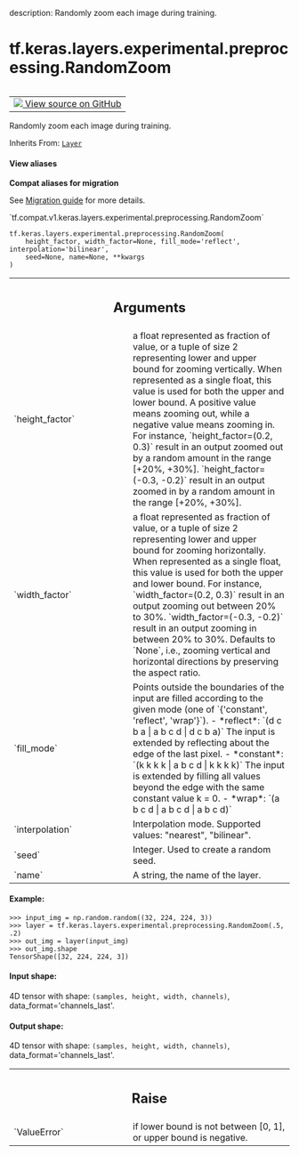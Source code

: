 description: Randomly zoom each image during training.

<div itemscope itemtype="http://developers.google.com/ReferenceObject">
<meta itemprop="name" content="tf.keras.layers.experimental.preprocessing.RandomZoom" />
<meta itemprop="path" content="Stable" />
<meta itemprop="property" content="__init__"/>
<meta itemprop="property" content="__new__"/>
</div>

# tf.keras.layers.experimental.preprocessing.RandomZoom

<!-- Insert buttons and diff -->

<table class="tfo-notebook-buttons tfo-api nocontent" align="left">
<td>
  <a target="_blank" href="https://github.com/tensorflow/tensorflow/blob/r2.3/tensorflow/python/keras/layers/preprocessing/image_preprocessing.py#L842-L986">
    <img src="https://www.tensorflow.org/images/GitHub-Mark-32px.png" />
    View source on GitHub
  </a>
</td>
</table>



Randomly zoom each image during training.

Inherits From: [`Layer`](../../../../../tf/keras/layers/Layer.md)

<section class="expandable">
  <h4 class="showalways">View aliases</h4>
  <p>
<b>Compat aliases for migration</b>
<p>See
<a href="https://www.tensorflow.org/guide/migrate">Migration guide</a> for
more details.</p>
<p>`tf.compat.v1.keras.layers.experimental.preprocessing.RandomZoom`</p>
</p>
</section>

<pre class="devsite-click-to-copy prettyprint lang-py tfo-signature-link">
<code>tf.keras.layers.experimental.preprocessing.RandomZoom(
    height_factor, width_factor=None, fill_mode='reflect', interpolation='bilinear',
    seed=None, name=None, **kwargs
)
</code></pre>



<!-- Placeholder for "Used in" -->


<!-- Tabular view -->
 <table class="responsive fixed orange">
<colgroup><col width="214px"><col></colgroup>
<tr><th colspan="2"><h2 class="add-link">Arguments</h2></th></tr>

<tr>
<td>
`height_factor`
</td>
<td>
a float represented as fraction of value, or a tuple
of size 2 representing lower and upper bound for zooming vertically.
When represented as a single float, this value is used for both the
upper and lower bound. A positive value means zooming out, while a
negative value means zooming in.
For instance, `height_factor=(0.2, 0.3)` result in an output zoomed out
by a random amount in the range [+20%, +30%].
`height_factor=(-0.3, -0.2)` result in an output zoomed in by a random
amount in the range [+20%, +30%].
</td>
</tr><tr>
<td>
`width_factor`
</td>
<td>
a float represented as fraction of value, or a tuple
of size 2 representing lower and upper bound for zooming horizontally.
When represented as a single float, this value is used for both the
upper and lower bound.
For instance, `width_factor=(0.2, 0.3)` result in an output zooming out
between 20% to 30%.
`width_factor=(-0.3, -0.2)` result in an output zooming in between 20%
to 30%. Defaults to `None`, i.e., zooming vertical and horizontal
directions by preserving the aspect ratio.
</td>
</tr><tr>
<td>
`fill_mode`
</td>
<td>
Points outside the boundaries of the input are filled according
to the given mode (one of `{'constant', 'reflect', 'wrap'}`).
- *reflect*: `(d c b a | a b c d | d c b a)`
The input is extended by reflecting about the edge of the last pixel.
- *constant*: `(k k k k | a b c d | k k k k)`
The input is extended by filling all values beyond the edge with the
same constant value k = 0.
- *wrap*: `(a b c d | a b c d | a b c d)`
</td>
</tr><tr>
<td>
`interpolation`
</td>
<td>
Interpolation mode. Supported values: "nearest", "bilinear".
</td>
</tr><tr>
<td>
`seed`
</td>
<td>
Integer. Used to create a random seed.
</td>
</tr><tr>
<td>
`name`
</td>
<td>
A string, the name of the layer.
</td>
</tr>
</table>



#### Example:



```
>>> input_img = np.random.random((32, 224, 224, 3))
>>> layer = tf.keras.layers.experimental.preprocessing.RandomZoom(.5, .2)
>>> out_img = layer(input_img)
>>> out_img.shape
TensorShape([32, 224, 224, 3])
```

#### Input shape:

4D tensor with shape:
`(samples, height, width, channels)`, data_format='channels_last'.



#### Output shape:

4D tensor with shape:
`(samples, height, width, channels)`, data_format='channels_last'.



<!-- Tabular view -->
 <table class="responsive fixed orange">
<colgroup><col width="214px"><col></colgroup>
<tr><th colspan="2"><h2 class="add-link">Raise</h2></th></tr>

<tr>
<td>
`ValueError`
</td>
<td>
if lower bound is not between [0, 1], or upper bound is
negative.
</td>
</tr>
</table>



